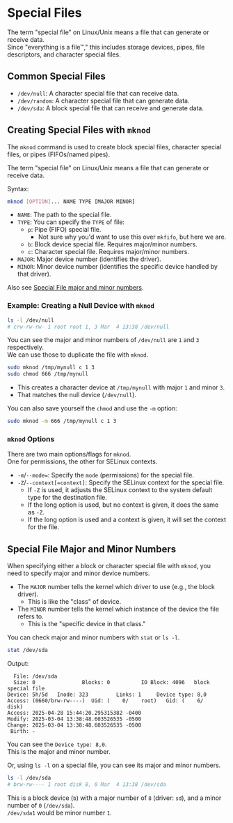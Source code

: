 # Special Files

The term "special file" on Linux/Unix means a file that can generate or receive data.  
Since "everything is a file™," this includes storage devices, pipes, file
descriptors, and character special files.  


## Common Special Files

- `/dev/null`: A character special file that can receive data.  
- `/dev/random`: A character special file that can generate data.  
- `/dev/sda`: A block special file that can receive and generate data.  

## Creating Special Files with `mknod`
<!-- mknod special files make block device files block files -->
The `mknod` command is used to create block special files, character special files,
or pipes (FIFOs/named pipes).  

The term "special file" on Linux/Unix means a file that can generate or receive data.  

Syntax:
```bash
mknod [OPTION]... NAME TYPE [MAJOR MINOR]
```
- `NAME`: The path to the special file.  
- `TYPE`: You can specify the `TYPE` of file:  
    - `p`: Pipe (FIFO) special file.  
        - Not sure why you'd want to use this over `mkfifo`, but here we are.  
    - `b`: Block device special file. Requires major/minor numbers.  
    - `c`: Character special file. Requires major/minor numbers.  
- `MAJOR`: Major device number (identifies the driver).  
- `MINOR`: Minor device number (identifies the specific device handled by that driver).  

Also see [Special File major and minor numbers](#special-file-major-and-minor-numbers).  


### Example: Creating a Null Device with `mknod`
```bash
ls -l /dev/null
# crw-rw-rw- 1 root root 1, 3 Mar  4 13:38 /dev/null
```
You can see the major and minor numbers of `/dev/null` are `1` and `3` respectively.  
We can use those to duplicate the file with `mknod`.  
```bash
sudo mknod /tmp/mynull c 1 3
sudo chmod 666 /tmp/mynull
```
- This creates a character device at `/tmp/mynull` with major `1` and minor `3`.  
- That matches the null device (`/dev/null`).  

You can also save yourself the `chmod` and use the `-m` option:
```bash
sudo mknod -m 666 /tmp/mynull c 1 3
```

### `mknod` Options

There are two main options/flags for `mknod`.  
One for permissions, the other for SELinux contexts.  

- `-m`/`--mode=`: Specify the `mode` (permissions) for the special file.  
- `-Z`/`--context[=context]`: Specify the SELinux context for the special file.  
    - If `-Z` is used, it adjusts the SELinux context to the
      system default type for the destination file.  
    - If the long option is used, but no context is given, it does the same as `-Z`.  
    - If the long option is used and a context is given, it will set the context for
      the file.  

## Special File Major and Minor Numbers

When specifying either a block or character special file with `mknod`, you need to 
specify major and minor device numbers.  

* The `MAJOR` number tells the kernel which driver to use (e.g., the block driver).  
    - This is like the "class" of device.  
* The `MINOR` number tells the kernel which instance of the device the file refers to.  
    - This is the "specific device in that class."

You can check major and minor numbers with `stat` or `ls -l`.  
```bash
stat /dev/sda
```
Output:
```plaintxt
  File: /dev/sda
  Size: 0               Blocks: 0          IO Block: 4096   block special file
Device: 5h/5d   Inode: 323         Links: 1     Device type: 8,0
Access: (0660/brw-rw----)  Uid: (    0/    root)   Gid: (    6/    disk)
Access: 2025-04-28 15:44:20.295315382 -0400
Modify: 2025-03-04 13:38:48.603526535 -0500
Change: 2025-03-04 13:38:48.603526535 -0500
 Birth: -
```
You can see the `Device type: 8,0`.  
This is the major and minor number.  



Or, using `ls -l` on a special file, you can see its major and minor numbers.  
```bash
ls -l /dev/sda
# brw-rw---- 1 root disk 8, 0 Mar  4 13:38 /dev/sda
```
This is a block device (`b`) with a major number of `8` (driver: `sd`), and a minor
number of `0` (`/dev/sda`).  
`/dev/sda1` would be minor number `1`.  



